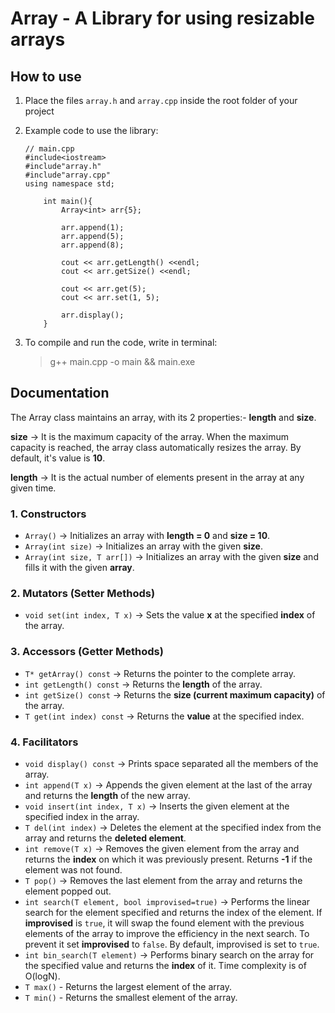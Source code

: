 # Array - A Library for using resizable arrays

## How to use

1.  Place the files `array.h` and `array.cpp` inside the root folder of your project
2.  Example code to use the library:

        // main.cpp
        #include<iostream>
        #include"array.h"
        #include"array.cpp"
        using namespace std;

            int main(){
                Array<int> arr{5};

                arr.append(1);
                arr.append(5);
                arr.append(8);

                cout << arr.getLength() <<endl;
                cout << arr.getSize() <<endl;

                cout << arr.get(5);
                cout << arr.set(1, 5);

                arr.display();
            }

3.  To compile and run the code, write in terminal:
    > g++ main.cpp -o main && main.exe

## Documentation

The Array class maintains an array, with its 2 properties:- **length** and **size**.

**size** -> It is the maximum capacity of the array. When the maximum capacity is reached, the array class automatically resizes the array. By default, it's value is **10**.

**length** -> It is the actual number of elements present in the array at any given time.

### 1. Constructors

-   `Array()` -> Initializes an array with **length = 0** and **size = 10**.
-   `Array(int size)` -> Initializes an array with the given **size**.
-   `Array(int size, T arr[])` -> Initializes an array with the given **size** and fills it with the given **array**.

### 2. Mutators (Setter Methods)

-   `void set(int index, T x)` -> Sets the value **x** at the specified **index** of the array.

### 3. Accessors (Getter Methods)

-   `T* getArray() const` -> Returns the pointer to the complete array.
-   `int getLength() const` -> Returns the **length** of the array.
-   `int getSize() const` -> Returns the **size (current maximum capacity)** of the array.
-   `T get(int index) const` -> Returns the **value** at the specified index.

### 4. Facilitators

-   `void display() const` -> Prints space separated all the members of the array.
-   `int append(T x)` -> Appends the given element at the last of the array and returns the **length** of the new array.
-   `void insert(int index, T x)` -> Inserts the given element at the specified index in the array.
-   `T del(int index)` -> Deletes the element at the specified index from the array and returns the **deleted element**.
-   `int remove(T x)` -> Removes the given element from the array and returns the **index** on which it was previously present. Returns **-1** if the element was not found.
-   `T pop()` -> Removes the last element from the array and returns the element popped out.
-   `int search(T element, bool improvised=true)` -> Performs the linear search for the element specified and returns the index of the element. If **improvised** is `true`, it will swap the found element with the previous elements of the array to improve the efficiency in the next search. To prevent it set **improvised** to `false`. By default, improvised is set to `true`.
-   `int bin_search(T element)` -> Performs binary search on the array for the specified value and returns the **index** of it. Time complexity is of O(logN).
-   `T max()` - Returns the largest element of the array.
-   `T min()` - Returns the smallest element of the array.
